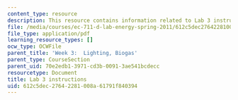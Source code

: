 ```yaml
---
content_type: resource
description: This resource contains information related to Lab 3 instructions.
file: /media/courses/ec-711-d-lab-energy-spring-2011/612c5dec27642281008a61791f840394_MITEC_711S11_lab3.pdf
file_type: application/pdf
learning_resource_types: []
ocw_type: OCWFile
parent_title: 'Week 3:  Lighting, Biogas'
parent_type: CourseSection
parent_uid: 70e2edb1-3971-cd3b-0091-3ae541bcdecc
resourcetype: Document
title: Lab 3 instructions
uid: 612c5dec-2764-2281-008a-61791f840394
---
```

